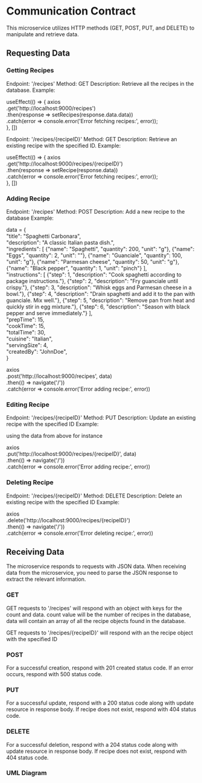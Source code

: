 # Communication Contract

This microservice utilizes HTTP methods (GET, POST, PUT, and DELETE) to manipulate and retrieve data.

## Requesting Data

### Getting Recipes

Endpoint: '/recipes'
Method: GET
Description: Retrieve all the recipes in the database.
Example:

useEffect(() => {
axios  
.get('http://localhost:9000/recipes')  
.then(response => setRecipes(response.data.data))  
.catch(error => console.error('Error fetching recipes:', error));  
}, [])

Endpoint: '/recipes/{recipeID}'
Method: GET
Description: Retrieve an existing recipe with the specified ID.
Example:

useEffect(() => {
axios  
.get('http://localhost:9000/recipes/{recipeID}')  
.then(response => setRecipe(response.data))  
.catch(error => console.error('Error fetching recipes:', error));  
}, [])

### Adding Recipe

Endpoint: '/recipes'
Method: POST
Description: Add a new recipe to the database
Example:

data = {  
"title": "Spaghetti Carbonara",  
"description": "A classic Italian pasta dish.",  
"ingredients": [
{"name": "Spaghetti", "quantity": 200, "unit": "g"},
{"name": "Eggs", "quantity": 2, "unit": ""},
{"name": "Guanciale", "quantity": 100, "unit": "g"},
{"name": "Parmesan cheese", "quantity": 50, "unit": "g"},
{"name": "Black pepper", "quantity": 1, "unit": "pinch"}
],  
"instructions": [
{"step": 1, "description": "Cook spaghetti according to package instructions."},
{"step": 2, "description": "Fry guanciale until crispy."},
{"step": 3, "description": "Whisk eggs and Parmesan cheese in a bowl."},
{"step": 4, "description": "Drain spaghetti and add it to the pan with guanciale. Mix well."},
{"step": 5, "description": "Remove pan from heat and quickly stir in egg mixture."},
{"step": 6, "description": "Season with black pepper and serve immediately."}
],  
"prepTime": 15,  
"cookTime": 15,  
"totalTime": 30,  
"cuisine": "Italian",  
"servingSize": 4,  
"createdBy": "JohnDoe",  
}

axios  
.post('http://localhost:9000/recipes', data)  
.then(() => navigate('/'))  
.catch(error => console.error('Error adding recipe:', error))

### Editing Recipe

Endpoint: '/recipes/{recipeID}'
Method: PUT
Description: Update an existing recipe with the specified ID
Example:

using the data from above for instance

axios  
.put('http://localhost:9000/recipes/{recipeID}', data)  
.then(() => navigate('/'))  
.catch(error => console.error('Error adding recipe:', error))

### Deleting Recipe

Endpoint: '/recipes/{recipeID}'
Method: DELETE
Description: Delete an existing recipe with the specified ID
Example:

axios  
.delete('http://localhost:9000/recipes/{recipeID}')  
.then(() => navigate('/'))  
.catch(error => console.error('Error deleting recipe:', error))

## Receiving Data

The microservice responds to requests with JSON data. When receiving data from the microservice, you need to parse the JSON response to extract the relevant information.

### GET

GET requests to '/recipes' will respond with an object with keys for the count and data. count value will be the number of recipes in the database, data will contain an array of all the recipe objects found in the database.

GET requests to '/recipes/{recipeID}' will respond with an the recipe object with the specified ID

### POST

For a successful creation, respond with 201 created status code. If an error occurs, respond with 500 status code.

### PUT

For a successful update, respond with a 200 status code along with update resource in response body. If recipe does not exist, respond with 404 status code.

### DELETE

For a successful deletion, respond with a 204 status code along with update resource in response body. If recipe does not exist, respond with 404 status code.

### UML Diagram
